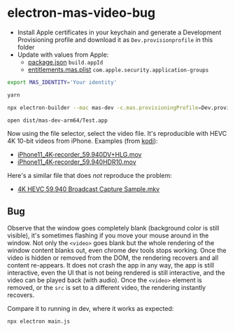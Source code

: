 # electron-mas-video-bug

- Install Apple certificates in your keychain and generate a Development Provisioning profile and download it as `Dev.provisionprofile` in this folder
- Update with values from Apple:
  - [package.json](package.json) `build.appId`
  - [entitlements.mas.plist](entitlements.mas.plist) `com.apple.security.application-groups`

```bash
export MAS_IDENTITY='Your identity'

yarn

npx electron-builder --mac mas-dev -c.mas.provisioningProfile=Dev.provisionprofile -c.mas.identity="$MAS_IDENTITY"

open dist/mas-dev-arm64/Test.app
```

Now using the file selector, select the video file. It's reproducible with HEVC 4K 10-bit videos from iPhone. Examples (from [kodi](https://kodi.wiki/view/Samples)):
- [iPhone11_4K-recorder_59.940DV+HLG.mov](https://drive.google.com/file/d/1cTRNwacsV-8J8PtcYNVDXBmGZF1SOynj/view)
- [iPhone11_4K-recorder_59.940HDR10.mov](https://drive.google.com/file/d/1Ic9DZXMSo07EJMqCFaQRKSSrSw6y1mYv/view)

Here's a similar file that does *not* reproduce the problem:
- [4K HEVC 59.940 Broadcast Capture Sample.mkv](https://drive.google.com/file/d/0BwxFVkl63-lEdVBuZkltckdZZ0k/view?resourcekey=0-k91iv2m3Plumc5jdKCbxdQ)

## Bug

Observe that the window goes completely blank (background color is still visible), it's sometimes flashing if you move your mouse around in the window. Not only the `<video>` goes blank but the whole rendering of the window content blanks out, even chrome dev tools stops working. Once the video is hidden or removed from the DOM, the rendering recovers and all content re-appears. It does not crash the app in any way, the app is still interactive, even the UI that is not being rendered is still interactive, and the video can be played back (with audio). Once the `<video>` element is removed, or the `src` is set to a different video, the rendering instantly recovers.

Compare it to running in dev, where it works as expected:

```bash
npx electron main.js
```
